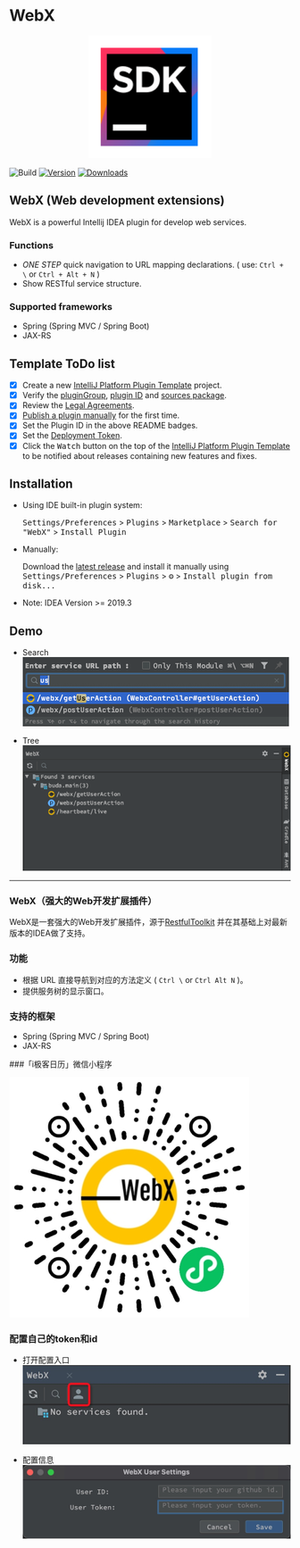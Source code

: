 # WebX
<div align="center">
    <a href="https://plugins.jetbrains.com/plugin/16053-webx">
        <img src="./src/main/resources/META-INF/pluginIcon.svg" width="220" height="220" alt="logo"/>
    </a>
</div>

![Build](https://github.com/aborn/WebX/workflows/Build/badge.svg)
[![Version](https://img.shields.io/jetbrains/plugin/v/16053-webx.svg)](https://plugins.jetbrains.com/plugin/16053-webx)
[![Downloads](https://img.shields.io/jetbrains/plugin/d/16053-webx.svg)](https://plugins.jetbrains.com/plugin/16053-webx)

## WebX (Web development extensions) 
<!-- Plugin description -->
WebX is a powerful Intellij IDEA plugin for develop web services.
<!-- Plugin description end -->

### Functions
* *ONE STEP* quick navigation to URL mapping declarations.
( use: `Ctrl + \` or `Ctrl + Alt + N` ) 
* Show RESTful service structure.

### Supported frameworks
* Spring (Spring MVC / Spring Boot)   
* JAX-RS 
 
## Template ToDo list
- [x] Create a new [IntelliJ Platform Plugin Template][template] project.
- [x] Verify the [pluginGroup](/gradle.properties), [plugin ID](/src/main/resources/META-INF/plugin.xml) and [sources package](/src/main/kotlin).
- [x] Review the [Legal Agreements](https://plugins.jetbrains.com/docs/marketplace/legal-agreements.html).
- [x] [Publish a plugin manually](https://plugins.jetbrains.com/docs/intellij/publishing-plugin.html?from=IJPluginTemplate) for the first time.
- [x] Set the Plugin ID in the above README badges.
- [x] Set the [Deployment Token](https://plugins.jetbrains.com/docs/marketplace/plugin-upload.html).
- [x] Click the <kbd>Watch</kbd> button on the top of the [IntelliJ Platform Plugin Template][template] to be notified about releases containing new features and fixes.

## Installation

- Using IDE built-in plugin system:
  
  <kbd>Settings/Preferences</kbd> > <kbd>Plugins</kbd> > <kbd>Marketplace</kbd> > <kbd>Search for "WebX"</kbd> >
  <kbd>Install Plugin</kbd>
  
- Manually:

  Download the [latest release](https://github.com/aborn/WebX/releases/latest) and install it manually using
  <kbd>Settings/Preferences</kbd> > <kbd>Plugins</kbd> > <kbd>⚙️</kbd> > <kbd>Install plugin from disk...</kbd>

- Note: IDEA Version >= 2019.3

## Demo

* Search  
![](src/main/resources/images/webx_search.png)

* Tree  
![](src/main/resources/images/webx_tree.png)

---

### WebX（强大的Web开发扩展插件）
WebX是一套强大的Web开发扩展插件，源于[RestfulToolkit](https://github.com/mrmanzhaow/RestfulToolkit) 并在其基础上对最新版本的IDEA做了支持。

### 功能
* 根据 URL 直接导航到对应的方法定义 ( `Ctrl \` or `Ctrl Alt N` )。
* 提供服务树的显示窗口。

### 支持的框架
* Spring (Spring MVC / Spring Boot)   
* JAX-RS 

###「i极客日历」微信小程序

![](docs/wechat_430.jpg)

### 配置自己的token和id

* 打开配置入口    
![](docs/UserSetting1.jpg)

* 配置信息    
![](docs/UserSetting2.jpg)

[template]: https://github.com/JetBrains/intellij-platform-plugin-template
